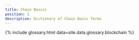 ```yaml
---
title: Chain Basics
position: 1
description: Dictionary of Chain Basic Terms
---
```


{% include glossary.html data=site.data.glossary.blockchain %}